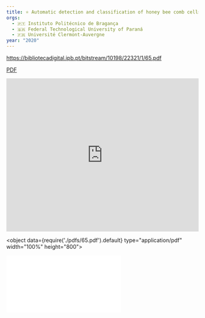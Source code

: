 ```yaml
---
title: ⭐️ Automatic detection and classification of honey bee comb cells using deeplearning
orgs:
  - 🇵🇹 Instituto Politécnico de Bragança
  - 🇧🇷 Federal Technological University of Paraná
  - 🇫🇷 Université Clermont-Auvergne
year: "2020"
---
```

https://bibliotecadigital.ipb.pt/bitstream/10198/22321/1/65.pdf

[PDF](pdfs/65.pdf)


<iframe width="100%" height="400" src="https://www.youtube.com/embed/yTYRx04Xr6E" title="Honey Bee Conservation using Deep Learning" frameborder="0" allow="accelerometer; autoplay; clipboard-write; encrypted-media; gyroscope; picture-in-picture; web-share" referrerpolicy="strict-origin-when-cross-origin" allowfullscreen></iframe>


<object data={require('./pdfs/65.pdf').default} type="application/pdf" width="100%" height="800"></object>

![](pdfs/65.pdf)